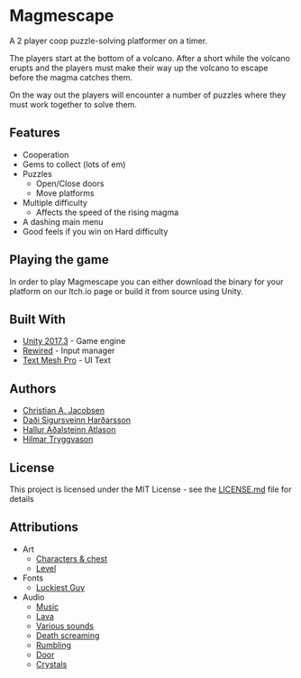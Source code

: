 # Magmescape

A 2 player coop puzzle-solving platformer on a timer.

The players start at the bottom of a volcano. After a short while the volcano erupts and the players must make their way up the volcano to escape before the magma catches them.

On the way out the players will encounter a number of puzzles where they must work together to solve them.

## Features

* Cooperation
* Gems to collect (lots of em)
* Puzzles
    * Open/Close doors
    * Move platforms
* Multiple difficulty
    * Affects the speed of the rising magma
* A dashing main menu
* Good feels if you win on Hard difficulty

## Playing the game

In order to play Magmescape you can either download the binary for your platform on our Itch.io page or build it from source using Unity.

## Built With

* [Unity 2017.3](https://unity3d.com/) - Game engine
* [Rewired](https://assetstore.unity.com/packages/tools/utilities/rewired-21676) - Input manager
* [Text Mesh Pro](https://assetstore.unity.com/packages/essentials/beta-projects/textmesh-pro-84126) - UI Text

## Authors

* [Christian A. Jacobsen](https://github.com/ChristianJacobsen)
* [Daði Sigursveinn Harðarsson](https://github.com/dadisigursveinn)
* [Hallur Aðalsteinn Atlason](https://github.com/hallur)
* [Hilmar Tryggvason](https://github.com/Indexu/)

## License

This project is licensed under the MIT License - see the [LICENSE.md](LICENSE.md) file for details

## Attributions

* Art
    * [Characters & chest](https://bayat.itch.io/platform-game-assets)
    * [Level](https://opengameart.org/content/free-volcano-platform-tileset)
* Fonts
    * [Luckiest Guy](https://fonts.google.com/specimen/Luckiest+Guy)
* Audio
    * [Music](https://www.youtube.com/watch?v=XOldYmC9huQ)
    * [Lava](https://freesound.org/people/Audionautics/sounds/133901/)
    * [Various sounds](https://freesound.org/people/sharesynth/packs/19315/)
    * [Death screaming](https://freesound.org/people/Mafon2/sounds/343490/)
    * [Rumbling](https://freesound.org/people/uagadugu/sounds/222521/)
    * [Door](https://freesound.org/people/joedeshon/sounds/81150/)
    * [Crystals](https://freesound.org/people/ejfortin/sounds/49676/)